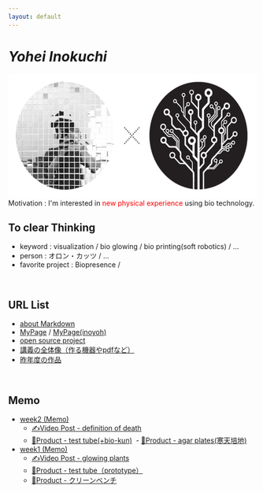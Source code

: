 ```yaml
---
layout: default
---
```


# _Yohei Inokuchi_
<img style="width : 550px; height : 250px;" src="image/profile_bio.png"><br>
Motivation : I'm interested in <span style="color: red;">new physical experience</span> using bio technology.
<br>

## To clear Thinking
- keyword : visualization / bio glowing / bio printing(soft robotics) / ...
- person : オロン・カッツ / ...
- favorite project : Biopresence /
<br>

## URL List
- [about Markdown](https://github.com/BioClub/Practice-Repository/blob/master/Reference.md)
- [MyPage](http://bha5.bioclub.org/participants/yohei/) / [MyPage(inoyoh)](https://inoyoh.github.io/BHA5/participants/yohei/)
- [open source project](https://www.hackteria.org/wiki/Collection_of_DIY_Biology,_Open_Source_Art_Projects)
- [講義の全体像（作る機器やpdfなど）](http://biohackacademy.github.io/bha5/classes/)
- [昨年度の作品](https://github.com/BioClub/lab/wiki/bha4)
<br>

## Memo
- [week2 (Memo)](../yohei/week2.html)
  - [✍️Video Post - definition of death](http://bha5.bioclub.org/general/2018/02/10/definition_of_death.html)
  - [🔨Product - test tube(+bio-kun)](https://aaa.html)
  - [🔨Product - agar plates(寒天培地)](https://aaa.html)
- [week1 (Memo)](../yohei/week1.html)
  - [✍️Video Post - glowing plants](http://bha5.bioclub.org/general/2018/02/03/glowing_plants.html)
  - [🔨Product - test tube（prototype）](https://aaa.html)
  - [🔨Product - クリーンベンチ](https://aaa.html)
<br>
<br>
